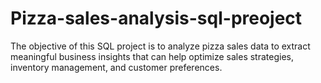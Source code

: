 # Pizza-sales-analysis-sql-preoject
The objective of this SQL project is to analyze pizza sales data to extract meaningful business insights that can help optimize sales strategies, inventory management, and customer preferences.
